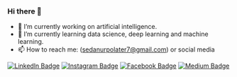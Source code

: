 ### Hi there 👋


- 🔭 I’m currently working on artificial intelligence.
- 🌱 I’m currently learning data science, deep learning and machine learning.
- 📫 How to reach me: (sedanurpolater7@gmail.com) or social media

[![Linkedln Badge](https://img.shields.io/badge/linkedin-%230077B5.svg?&style=for-the-badge&logo=linkedin&logoColor=white)](https://www.linkedin.com/in/sedanurpolater/) 
[![Instagram Badge](https://img.shields.io/badge/Instagram-E4405F?style=for-the-badge&logo=instagram&logoColor=white)](https://www.instagram.com/sedanurpolater/) 
[![Facebook Badge](https://img.shields.io/badge/Facebook-1877F2?style=for-the-badge&logo=facebook&logoColor=white)](https://www.facebook.com/sedanur.polater.9/)
[![Medium Badge](https://img.shields.io/badge/Medium-12100E?style=for-the-badge&logo=medium&logoColor=white)](https://medium.com/@sedanurpolater) 


